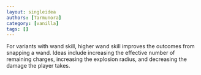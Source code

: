 ```yaml
---
layout: singleidea
authors: [Tarmunora]
category: [vanilla]
tags: []
---
```

For variants with wand skill, higher wand skill improves the outcomes from snapping a wand. Ideas include increasing the effective number of remaining charges, increasing the explosion radius, and decreasing the damage the player takes.
